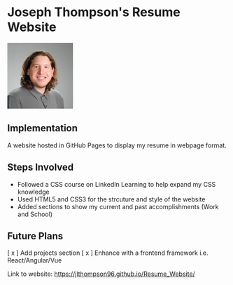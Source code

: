 # Joseph Thompson's Resume Website
<img src = "https://github.com/jlthompson96/Resume_Website/blob/master/assets/Joey.jpeg?raw=true" alt="Picture of Joseph" height="150px"/>

## Implementation
A website hosted in GitHub Pages to display my resume in webpage format.

## Steps Involved
* Followed a CSS course on LinkedIn Learning to help expand my CSS knowledge
* Used HTML5 and CSS3 for the strcuture and style of the website
* Added sections to show my current and past accomplishments (Work and School)

## Future Plans
[ x ] Add projects section
[ x ] Enhance with a frontend framework i.e. React/Angular/Vue

Link to website: https://jlthompson96.github.io/Resume_Website/
